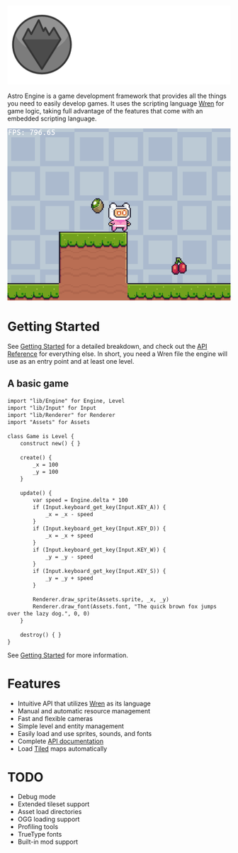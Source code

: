 ![Astro Engine](./assets/banner.png)

Astro Engine is a game development framework that provides all the things you need to
easily develop games. It uses the scripting language [Wren](https://github.com/wren-lang/wren)
for game logic, taking full advantage of the features that come with an embedded
scripting language.

![Example gif](./assets/example.gif)

Getting Started
===============
See [Getting Started](docs/GettingStarted.md) for a detailed breakdown, and check out the
[API Reference](docs/API.md) for everything else. In short, you need a Wren file the engine
will use as an entry point and at least one level.

A basic game
------------

    import "lib/Engine" for Engine, Level
    import "lib/Input" for Input
    import "lib/Renderer" for Renderer
    import "Assets" for Assets
    
    class Game is Level {
        construct new() { }
        
        create() {
            _x = 100
            _y = 100
        }
    
        update() {
            var speed = Engine.delta * 100
            if (Input.keyboard_get_key(Input.KEY_A)) {
                _x = _x - speed
            }
            if (Input.keyboard_get_key(Input.KEY_D)) {
                _x = _x + speed
            }
            if (Input.keyboard_get_key(Input.KEY_W)) {
                _y = _y - speed
            }
            if (Input.keyboard_get_key(Input.KEY_S)) {
                _y = _y + speed
            }
    
            Renderer.draw_sprite(Assets.sprite, _x, _y)
            Renderer.draw_font(Assets.font, "The quick brown fox jumps over the lazy dog.", 0, 0)
        }
    
        destroy() { }
    }

See [Getting Started](docs/GettingStarted.md) for more information.

Features
========

 + Intuitive API that utilizes [Wren](https://github.com/wren-lang/wren) as its language
 + Manual and automatic resource management
 + Fast and flexible cameras
 + Simple level and entity management
 + Easily load and use sprites, sounds, and fonts 
 + Complete [API documentation](docs/API.md)
 + Load [Tiled](https://www.mapeditor.org/) maps automatically

TODO
====

 + Debug mode
 + Extended tileset support
 + Asset load directories
 + OGG loading support
 + Profiling tools
 + TrueType fonts
 + Built-in mod support